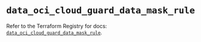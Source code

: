 # `data_oci_cloud_guard_data_mask_rule`

Refer to the Terraform Registry for docs: [`data_oci_cloud_guard_data_mask_rule`](https://registry.terraform.io/providers/oracle/oci/6.18.0/docs/data-sources/cloud_guard_data_mask_rule).
